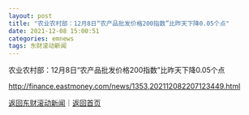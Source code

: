 ```yaml
---
layout: post
title: "农业农村部：12月8日“农产品批发价格200指数”比昨天下降0.05个点"
date: 2021-12-08 15:00:51
categories: emnews
tags: 东财滚动新闻
---
```


农业农村部：12月8日“农产品批发价格200指数”比昨天下降0.05个点

<http://finance.eastmoney.com/news/1353,202112082207123449.html>

[返回东财滚动新闻](//finews.withounder.com/emnews/)｜[返回首页](//finews.withounder.com/)